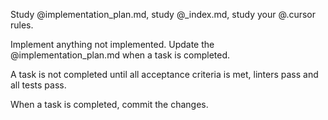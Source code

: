 Study @implementation_plan.md, study @_index.md, study your @.cursor rules. 

Implement anything not implemented. Update the @implementation_plan.md when a task is completed.

A task is not completed until all acceptance criteria is met, linters pass and all tests pass. 

When a task is completed, commit the changes.